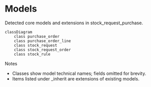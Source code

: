 # Models

Detected core models and extensions in stock_request_purchase.

```mermaid
classDiagram
    class purchase_order
    class purchase_order_line
    class stock_request
    class stock_request_order
    class stock_rule
```

Notes
- Classes show model technical names; fields omitted for brevity.
- Items listed under _inherit are extensions of existing models.
